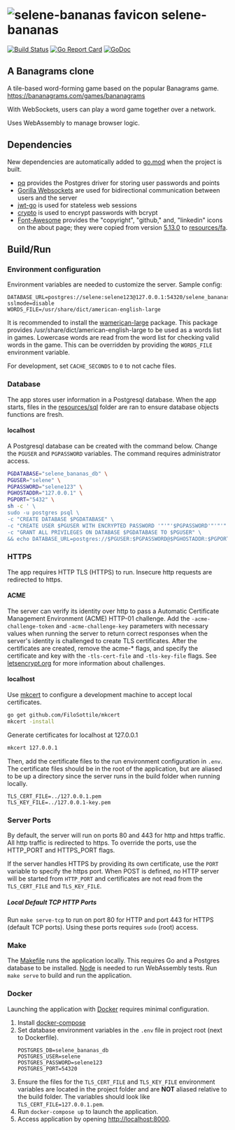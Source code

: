 # ![selene-bananas favicon](resources/favicon.ico) selene-bananas

[![Build Status](https://travis-ci.org/jacobpatterson1549/selene-bananas.svg?branch=master)](https://travis-ci.org/jacobpatterson1549/selene-bananas)
[![Go Report Card](https://goreportcard.com/badge/github.com/jacobpatterson1549/selene-bananas)](https://goreportcard.com/report/github.com/jacobpatterson1549/selene-bananas)
[![GoDoc](https://godoc.org/github.com/jacobpatterson1549/selene-bananas?status.svg)](https://godoc.org/github.com/jacobpatterson1549/selene-bananas)


## A Banagrams clone

A tile-based word-forming game based on the popular Banagrams game.  <https://bananagrams.com/games/bananagrams>

With WebSockets, users can play a word game together over a network.

Uses WebAssembly to manage browser logic.

## Dependencies

New dependencies are automatically added to [go.mod](go/go.mod) when the project is built.
* [pq](https://github.com/lib/pq) provides the Postgres driver for storing user passwords and points
* [Gorilla Websockets](https://github.com/gorilla/websocket) are used for bidirectional communication between users and the server
* [jwt-go](https://github.com/dgrijalva/jwt-go) is used for stateless web sessions
* [crypto](https://github.com/golang/crypto) is used to  encrypt passwords with bcrypt
* [Font-Awesome](https://github.com/FortAwesome/Font-Awesome) provides the "copyright", "github," and, "linkedin" icons on the about page; they were copied from version [5.13.0](https://github.com/FortAwesome/Font-Awesome/releases/tag/5.13.0) to [resources/fa](resources/fa).

## Build/Run

### Environment configuration

Environment variables are needed to customize the server.  Sample config:
```
DATABASE_URL=postgres://selene:selene123@127.0.0.1:54320/selene_bananas_db?sslmode=disable
WORDS_FILE=/usr/share/dict/american-english-large
```

It is recommended to install the [wamerican-large](https://packages.debian.org/buster/wamerican-large) package.  This package provides /usr/share/dict/american-english-large to be used as a words list in games.  Lowercase words are read from the word list for checking valid words in the game.  This can be overridden by providing the `WORDS_FILE` environment variable.

For development, set `CACHE_SECONDS` to `0` to not cache files.

### Database

The app stores user information in a Postgresql database.  When the app starts, files in the [resources/sql](resources/sql) folder are ran to ensure database objects functions are fresh.

#### localhost

A Postgresql database can be created with the command below.  Change the `PGUSER` and `PGPASSWORD` variables.  The command requires administrator access.
```bash
PGDATABASE="selene_bananas_db" \
PGUSER="selene" \
PGPASSWORD="selene123" \
PGHOSTADDR="127.0.0.1" \
PGPORT="5432" \
sh -c ' \
sudo -u postgres psql \
-c "CREATE DATABASE $PGDATABASE" \
-c "CREATE USER $PGUSER WITH ENCRYPTED PASSWORD '"'"'$PGPASSWORD'"'"'" \
-c "GRANT ALL PRIVILEGES ON DATABASE $PGDATABASE TO $PGUSER" \
&& echo DATABASE_URL=postgres://$PGUSER:$PGPASSWORD@$PGHOSTADDR:$PGPORT/$PGDATABASE'
```

### HTTPS

The app requires HTTP TLS (HTTPS) to run. Insecure http requests are redirected to https.

#### ACME

The server can verify its identity over http to pass a Automatic Certificate Management Environment (ACME) HTTP-01 challenge.  Add the `-acme-challenge-token` and `-acme-challenge-key` parameters with necessary values when running the server to return correct responses when the server's identity is challenged to create TLS certificates.  After the certificates are created, remove the acme-* flags, and specify the certificate and key with the `-tls-cert-file` and `-tls-key-file` flags. See [letsencrypt.org](https://letsencrypt.org/docs/challenge-types/#http-01-challenge) for more information about challenges.

#### localhost

Use [mkcert](https://github.com/FiloSottile/mkcert) to configure a development machine to accept local certificates.
```bash
go get github.com/FiloSottile/mkcert
mkcert -install
```
Generate certificates for localhost at 127.0.0.1
```bash
mkcert 127.0.0.1
```
Then, add the certificate files to the run environment configuration in `.env`.  The certificate files should be in the root of the application, but are aliased to be up a directory since the server runs in the build folder when running locally.
```
TLS_CERT_FILE=../127.0.0.1.pem
TLS_KEY_FILE=../127.0.0.1-key.pem
```

### Server Ports

By default, the server will run on ports 80 and 443 for http and https traffic.  All http traffic is redirected to https.  To override the ports, use the HTTP_PORT and HTTPS_PORT flags.

If the server handles HTTPS by providing its own certificate, use the `PORT` variable to specify the https port.  When POST is defined, no HTTP server will be started from `HTTP_PORT` and certificates are not read from the `TLS_CERT_FILE` and `TLS_KEY_FILE`.

##### Local Default TCP HTTP Ports

Run `make serve-tcp` to run on port 80 for HTTP and port 443 for HTTPS (default TCP ports).  Using these ports requires `sudo` (root) access.

### Make

The [Makefile](Makefile) runs the application locally.  This requires Go and a Postgres database to be installed.  [Node](https://github.com/nodejs) is needed to run WebAssembly tests.  Run `make serve` to build and run the application.

### Docker

Launching the application with [Docker](https://www.docker.com) requires minimal configuration.

1. Install [docker-compose](https://github.com/docker/compose)
1. Set database environment variables in the `.env` file in project root (next to Dockerfile).
    ```
    POSTGRES_DB=selene_bananas_db
    POSTGRES_USER=selene
    POSTGRES_PASSWORD=selene123
    POSTGRES_PORT=54320
    ```
1. Ensure the files for the `TLS_CERT_FILE` and `TLS_KEY_FILE` environment variables are located in the project folder and are **NOT** aliased relative to the build folder.  The variables should look like `TLS_CERT_FILE=127.0.0.1.pem`.
1. Run `docker-compose up` to launch the application.
1. Access application by opening <http://localhost:8000>.